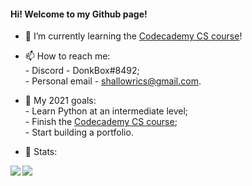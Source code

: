 #### Hi! Welcome to my Github page!


- 🌱 I’m currently learning the <a href="https://www.codecademy.com/learn/paths/computer-science"> Codecademy CS course</a>! 

- 📫 How to reach me: <br>
      - Discord - DonkBox#8492; <br>
      - Personal email - shallowrics@gmail.com.
      
- 🥅 My 2021 goals: <br>
      - Learn Python at an intermediate level; <br>
      - Finish the <a href="https://www.codecademy.com/learn/paths/computer-science"> Codecademy CS course</a>; <br>
      - Start building a portfolio.


- 💾 Stats:
<img align="left" src="https://github-readme-stats.vercel.app/api?username=DonkBox&&show_icons=true&count_private=true&hide_border=true&include_all_commits=true&title_color=ffffff&icon_color=448d48&text_color=ebffec&bg_color=DEG,181919,27312a"/>
<img align="left" src="https://github-readme-stats.vercel.app/api/top-langs/?username=DonkBox&layout=compact&hide_border=true&card_width=250&bg_color=DEG,181919,27312a&title_color=FFFFFF&text_color=ebffec&icon_color=448d48"/>
